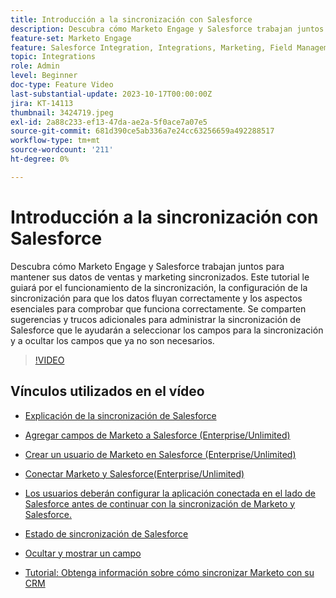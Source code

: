 ```yaml
---
title: Introducción a la sincronización con Salesforce
description: Descubra cómo Marketo Engage y Salesforce trabajan juntos para mantener sus datos de ventas y marketing sincronizados. Este tutorial le guiará por el funcionamiento de la sincronización, la configuración de la sincronización para que los datos fluyan correctamente y los aspectos esenciales para comprobar que funciona correctamente.
feature-set: Marketo Engage
feature: Salesforce Integration, Integrations, Marketing, Field Management, Administration
topic: Integrations
role: Admin
level: Beginner
doc-type: Feature Video
last-substantial-update: 2023-10-17T00:00:00Z
jira: KT-14113
thumbnail: 3424719.jpeg
exl-id: 2a88c233-ef13-47da-ae2a-5f0ace7a07e5
source-git-commit: 681d390ce5ab336a7e24cc63256659a492288517
workflow-type: tm+mt
source-wordcount: '211'
ht-degree: 0%

---
```


# Introducción a la sincronización con Salesforce

Descubra cómo Marketo Engage y Salesforce trabajan juntos para mantener sus datos de ventas y marketing sincronizados. Este tutorial le guiará por el funcionamiento de la sincronización, la configuración de la sincronización para que los datos fluyan correctamente y los aspectos esenciales para comprobar que funciona correctamente. Se comparten sugerencias y trucos adicionales para administrar la sincronización de Salesforce que le ayudarán a seleccionar los campos para la sincronización y a ocultar los campos que ya no son necesarios.

>[!VIDEO](https://video.tv.adobe.com/v/3453799/?learn=on&captions=spa)

## Vínculos utilizados en el vídeo

* [Explicación de la sincronización de Salesforce](https://experienceleague.adobe.com/docs/marketo/using/product-docs/crm-sync/salesforce-sync/understanding-the-salesforce-sync.html?lang=es)

* [Agregar campos de Marketo a Salesforce (Enterprise/Unlimited)](https://experienceleague.adobe.com/docs/marketo/using/product-docs/crm-sync/salesforce-sync/setup/enterprise-unlimited-edition/step-1-of-3-add-marketo-fields-to-salesforce-enterprise-unlimited.html?lang=es)

* [Crear un usuario de Marketo en Salesforce (Enterprise/Unlimited)](https://experienceleague.adobe.com/docs/marketo/using/product-docs/crm-sync/salesforce-sync/setup/enterprise-unlimited-edition/step-2-of-3-create-a-salesforce-user-for-marketo-enterprise-unlimited.html?lang=es)

* [Conectar Marketo y Salesforce(Enterprise/Unlimited)](https://experienceleague.adobe.com/docs/marketo/using/product-docs/crm-sync/salesforce-sync/setup/enterprise-unlimited-edition/step-3-of-3-connect-marketo-and-salesforce-enterprise-unlimited.html?lang=es)

* [Los usuarios deberán configurar la aplicación conectada en el lado de Salesforce antes de continuar con la sincronización de Marketo y Salesforce.](https://experienceleague.adobe.com/docs/marketo/using/product-docs/crm-sync/salesforce-sync/log-in-using-oauth-2-0.html?lang=es)

* [Estado de sincronización de Salesforce](https://experienceleague.adobe.com/docs/marketo/using/product-docs/crm-sync/salesforce-sync/salesforce-sync-status.html?lang=es)

* [Ocultar y mostrar un campo](https://experienceleague.adobe.com/docs/marketo/using/product-docs/administration/field-management/hide-and-unhide-a-field.html?lang=es)

* [Tutorial: Obtenga información sobre cómo sincronizar Marketo con su CRM](https://experienceleague.adobe.com/docs/marketo-learn/tutorials/lead-and-data-management/crm-sync-learn.html?lang=es)

